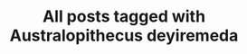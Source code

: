 ---
layout: tag
title: "All posts tagged with Australopithecus deyiremeda"
permalink: /weblog/tags/australopithecus-deyiremeda/
taxonomy: Australopithecus deyiremeda
---